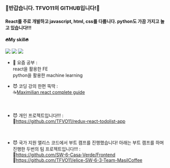 ### 👋반갑습니다. TFVO11의 GITHUB입니다!👋

#### React를 주로 개발하고 javascript, html, css를 다룹니다. python도 가끔 가지고 놀고 있습니다!!!

#### 🔥My skill🔥
<img src="https://img.shields.io/badge/React-61DAFB?style=flat-square&logo=React&logoColor=white"/> <img src="https://img.shields.io/badge/javaScript-yellow?style=flat-square&logo=javascript&logoColor=white"/> <img src="https://img.shields.io/badge/python-3776AB?style=flat-square&logo=python&logoColor=white"/>


- 🌱 요즘 공부 : <br/>
    react을 활용한 FE<br/>
    python을 활용한 machine learning<br/>

- 😈 코딩 강의 한편 뚝딱 :<br/>
    ☕[Maximilian react complete guide](https://www.udemy.com/course/react-the-complete-guide-incl-redux/)<br/>
    <br/>
    <br/>

- 😈 개인 프로젝트입니다!!! :<br/>
    🌼https://github.com/TFVO11/redux-react-todolist-app<br/>
    <br/>
    <br/>
- 😈 국가 지원 앨리스 코드에서 부트 캠프를 진행했습니다! 아래는 부트 캠프를 하며 진행한 두번의 팀 프로젝트입니다!!! :<br/>
    🌼https://github.com/SW-6-Casa-Verde/Frontend<br/>
    🌼https://github.com/TFVO11/elice-SW-6-3-Team-MasilCoffee<br/>
    
